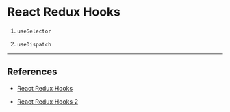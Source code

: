 # React Redux Hooks

1. `useSelector`

2. `useDispatch`

---

## References

* [React Redux Hooks](https://www.youtube.com/watch?v=3zoIigieur0)

* [React Redux Hooks 2](https://www.youtube.com/watch?v=8xoEpnmhxnkhttps://www.youtube.com/playlist?list=PLC3y8-rFHvwisvxhZ135pogtX7_Oe3Q3A)